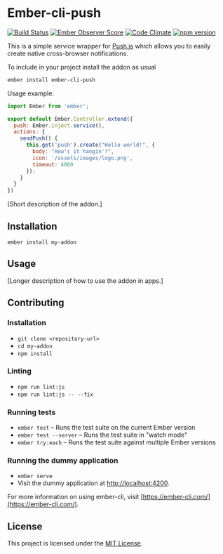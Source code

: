 # Ember-cli-push

[![Build Status](https://travis-ci.org/lifeart/ember-cli-push.svg?branch=master)](https://travis-ci.org/lifeart/ember-cli-push) [![Ember Observer Score](https://emberobserver.com/badges/ember-cli-push.svg)](https://emberobserver.com/addons/ember-cli-push)
[![Code Climate](https://codeclimate.com/github/lifeart/ember-cli-push/badges/gpa.svg)](https://codeclimate.com/github/lifeart/ember-cli-push)
[![npm version](https://badge.fury.io/js/ember-cli-push.svg)](https://badge.fury.io/js/ember-cli-push)

This is a simple service wrapper for [Push.js](http://nickersoft.github.io/push.js/) which allows you to easily create native cross-browser notifications.

To include in your project install the addon as usual

```bash
ember install ember-cli-push
```

Usage example:


```javaScript
import Ember from 'ember';

export default Ember.Controller.extend({
  push: Ember.inject.service(),
  actions: {
    sendPush() {
      this.get('push').create("Hello world!", {
        body: "How's it hangin'?",
        icon: '/assets/images/logo.png',
        timeout: 4000
      });
    }
  }
})
```

[Short description of the addon.]

Installation
------------------------------------------------------------------------------

```
ember install my-addon
```


Usage
------------------------------------------------------------------------------

[Longer description of how to use the addon in apps.]


Contributing
------------------------------------------------------------------------------

### Installation

* `git clone <repository-url>`
* `cd my-addon`
* `npm install`

### Linting

* `npm run lint:js`
* `npm run lint:js -- --fix`

### Running tests

* `ember test` – Runs the test suite on the current Ember version
* `ember test --server` – Runs the test suite in "watch mode"
* `ember try:each` – Runs the test suite against multiple Ember versions

### Running the dummy application

* `ember serve`
* Visit the dummy application at [http://localhost:4200](http://localhost:4200).

For more information on using ember-cli, visit [https://ember-cli.com/](https://ember-cli.com/).

License
------------------------------------------------------------------------------

This project is licensed under the [MIT License](LICENSE.md).
